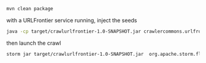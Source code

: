 ``` sh
mvn clean package
```

with a URLFrontier service running, inject the seeds

``` sh
java -cp target/crawlurlfrontier-1.0-SNAPSHOT.jar crawlercommons.urlfrontier.client.Client PutUrls seeds.txt
```

then launch the crawl

``` sh
storm jar target/crawlurlfrontier-1.0-SNAPSHOT.jar  org.apache.storm.flux.Flux --local crawler.flux --sleep 86400000
```

